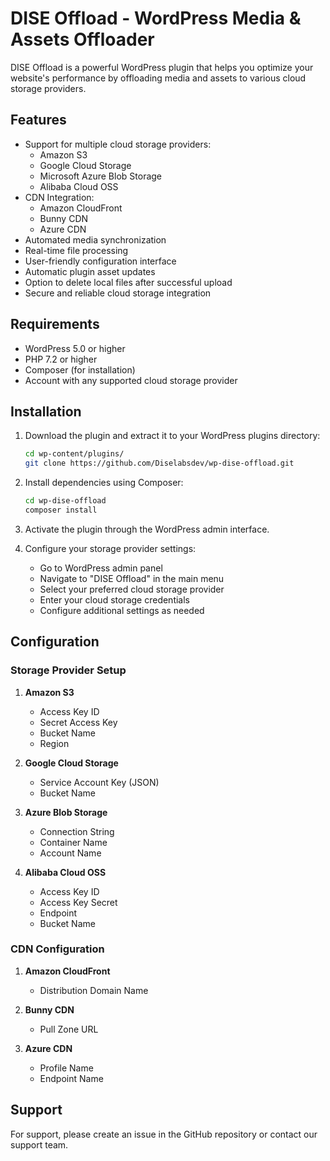 # DISE Offload - WordPress Media & Assets Offloader

DISE Offload is a powerful WordPress plugin that helps you optimize your website's performance by offloading media and assets to various cloud storage providers.

## Features

- Support for multiple cloud storage providers:
  - Amazon S3
  - Google Cloud Storage
  - Microsoft Azure Blob Storage
  - Alibaba Cloud OSS
- CDN Integration:
  - Amazon CloudFront
  - Bunny CDN
  - Azure CDN
- Automated media synchronization
- Real-time file processing
- User-friendly configuration interface
- Automatic plugin asset updates
- Option to delete local files after successful upload
- Secure and reliable cloud storage integration

## Requirements

- WordPress 5.0 or higher
- PHP 7.2 or higher
- Composer (for installation)
- Account with any supported cloud storage provider

## Installation

1. Download the plugin and extract it to your WordPress plugins directory:
   ```bash
   cd wp-content/plugins/
   git clone https://github.com/Diselabsdev/wp-dise-offload.git
   ```

2. Install dependencies using Composer:
   ```bash
   cd wp-dise-offload
   composer install
   ```

3. Activate the plugin through the WordPress admin interface.

4. Configure your storage provider settings:
   - Go to WordPress admin panel
   - Navigate to "DISE Offload" in the main menu
   - Select your preferred cloud storage provider
   - Enter your cloud storage credentials
   - Configure additional settings as needed

## Configuration

### Storage Provider Setup

1. **Amazon S3**
   - Access Key ID
   - Secret Access Key
   - Bucket Name
   - Region

2. **Google Cloud Storage**
   - Service Account Key (JSON)
   - Bucket Name

3. **Azure Blob Storage**
   - Connection String
   - Container Name
   - Account Name

4. **Alibaba Cloud OSS**
   - Access Key ID
   - Access Key Secret
   - Endpoint
   - Bucket Name

### CDN Configuration

1. **Amazon CloudFront**
   - Distribution Domain Name

2. **Bunny CDN**
   - Pull Zone URL

3. **Azure CDN**
   - Profile Name
   - Endpoint Name

## Support

For support, please create an issue in the GitHub repository or contact our support team.
